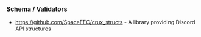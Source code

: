 ### Schema / Validators
- https://github.com/SpaceEEC/crux_structs - A library providing Discord API structures
